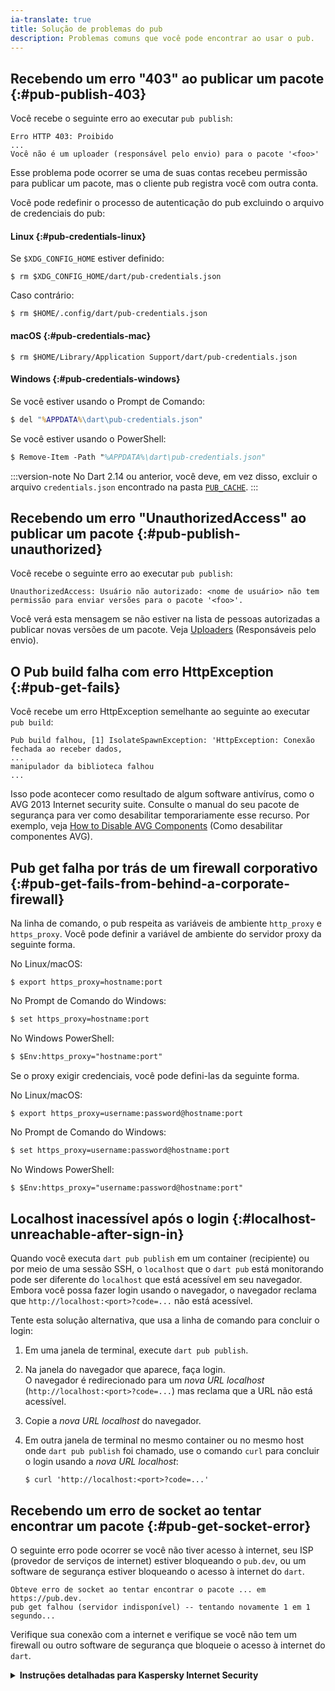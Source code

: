 ```yaml
---
ia-translate: true
title: Solução de problemas do pub
description: Problemas comuns que você pode encontrar ao usar o pub.
---
```


## Recebendo um erro "403" ao publicar um pacote {:#pub-publish-403}

Você recebe o seguinte erro ao executar `pub publish`:

```plaintext
Erro HTTP 403: Proibido
...
Você não é um uploader (responsável pelo envio) para o pacote '<foo>'
```

Esse problema pode ocorrer se uma de suas contas recebeu permissão para
publicar um pacote, mas o cliente pub registra você com outra conta.

Você pode redefinir o processo de autenticação do pub
excluindo o arquivo de credenciais do pub:

#### Linux {:#pub-credentials-linux}

Se `$XDG_CONFIG_HOME` estiver definido:

```console
$ rm $XDG_CONFIG_HOME/dart/pub-credentials.json
```

Caso contrário:

```console
$ rm $HOME/.config/dart/pub-credentials.json
```

#### macOS {:#pub-credentials-mac}

```console
$ rm $HOME/Library/Application Support/dart/pub-credentials.json
```

#### Windows {:#pub-credentials-windows}

Se você estiver usando o Prompt de Comando:

```cmd
$ del "%APPDATA%\dart\pub-credentials.json"
```

Se você estiver usando o PowerShell:

```ps
$ Remove-Item -Path "%APPDATA%\dart\pub-credentials.json"
```

:::version-note
No Dart 2.14 ou anterior,
você deve, em vez disso, excluir o arquivo `credentials.json`
encontrado na pasta [`PUB_CACHE`][].
:::

[`PUB_CACHE`]: /tools/pub/environment-variables

## Recebendo um erro "UnauthorizedAccess" ao publicar um pacote {:#pub-publish-unauthorized}

Você recebe o seguinte erro ao executar `pub publish`:

```plaintext
UnauthorizedAccess: Usuário não autorizado: <nome de usuário> não tem permissão para enviar versões para o pacote '<foo>'.
```

Você verá esta mensagem se não estiver na lista de pessoas
autorizadas a publicar novas versões de um pacote.
Veja [Uploaders](/tools/pub/publishing#uploaders) (Responsáveis pelo envio).

## O Pub build falha com erro HttpException {:#pub-get-fails}

Você recebe um erro HttpException semelhante ao seguinte ao
executar `pub build`:

```plaintext
Pub build falhou, [1] IsolateSpawnException: 'HttpException: Conexão fechada ao receber dados,
...
manipulador da biblioteca falhou
...
```

Isso pode acontecer como resultado de algum software antivírus, como o
AVG 2013 Internet security suite. Consulte o manual do seu pacote de segurança
para ver como desabilitar temporariamente
esse recurso. Por exemplo, veja
[How to Disable AVG Components](https://support.avg.com/SupportArticleView?urlName=How-to-disable-AVG) (Como desabilitar componentes AVG).

## Pub get falha por trás de um firewall corporativo {:#pub-get-fails-from-behind-a-corporate-firewall}

Na linha de comando, o pub respeita as variáveis de ambiente `http_proxy` e `https_proxy`.
Você pode definir a variável de ambiente do servidor
proxy da seguinte forma.

No Linux/macOS:

```console
$ export https_proxy=hostname:port
```

No Prompt de Comando do Windows:

```cmd
$ set https_proxy=hostname:port
```

No Windows PowerShell:

```ps
$ $Env:https_proxy="hostname:port"
```

Se o proxy exigir credenciais, você pode defini-las da seguinte forma.

No Linux/macOS:

```console
$ export https_proxy=username:password@hostname:port
```

No Prompt de Comando do Windows:

```cmd
$ set https_proxy=username:password@hostname:port
```

No Windows PowerShell:

```ps
$ $Env:https_proxy="username:password@hostname:port"
```

## Localhost inacessível após o login {:#localhost-unreachable-after-sign-in}

Quando você executa `dart pub publish` em um container (recipiente) ou por meio de uma sessão SSH,
o `localhost` que o `dart pub` está monitorando pode ser diferente do
`localhost` que está acessível em seu navegador.
Embora você possa fazer login usando o navegador,
o navegador reclama que `http://localhost:<port>?code=...`
não está acessível.

Tente esta solução alternativa, que usa a linha de comando para concluir o login:

1. Em uma janela de terminal, execute `dart pub publish`.
2. Na janela do navegador que aparece, faça login. <br>
   O navegador é redirecionado para um _nova URL localhost_
   (`http://localhost:<port>?code=...`)
   mas reclama que a URL não está acessível.
3. Copie a _nova URL localhost_ do navegador.
4. Em outra janela de terminal no mesmo container ou no mesmo host
   onde `dart pub publish` foi chamado, use o comando `curl` para
   concluir o login usando a _nova URL localhost_:

   ```console
   $ curl 'http://localhost:<port>?code=...'
   ```

## Recebendo um erro de socket ao tentar encontrar um pacote {:#pub-get-socket-error}

O seguinte erro pode ocorrer se
você não tiver acesso à internet, seu ISP (provedor de serviços de internet) estiver bloqueando o `pub.dev`,
ou um software de segurança estiver bloqueando o acesso à internet do `dart`.

```plaintext
Obteve erro de socket ao tentar encontrar o pacote ... em https://pub.dev.
pub get falhou (servidor indisponível) -- tentando novamente 1 em 1 segundo...
```

Verifique sua conexão com a internet e
verifique se você não tem um firewall ou outro software de segurança
que bloqueie o acesso à internet do `dart`.

<details>
 <summary>
   <b>Instruções detalhadas para Kaspersky Internet Security</b>
  </summary>

   Quando você desativa a proteção _Kaspersky Internet Security_
   na barra de menus,
   o filtro de aplicativo VPN `sysextctrld`
   ainda é executado em segundo plano.
   Este filtro causa uma falha na conexão com `pub.dev`.
   Para resolver este problema,
   adicione `https://pub.dev` e `https://pub.dartlang.org`
   à zona confiável:

   1. Abra o Kaspersky Internet Security.
   2. Clique no ícone **Privacidade**.
   3. Na seção **Bloquear rastreamento de sites**, clique no botão **Preferências**.
   4. Na barra de ícones superior, selecione **Ameaças**.
   5. Em **Ameaças**, clique em **Zona confiável**.
   6. Selecione a guia **Endereços da web confiáveis**.
   7. Clique no botão **+** e adicione a URL `https://pub.dev`.
   8. Clique em **OK**.
   9. Repita as duas etapas anteriores para `https://pub.dartlang.org`

</details>